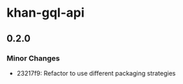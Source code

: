 # khan-gql-api

## 0.2.0

### Minor Changes

- 23217f9: Refactor to use different packaging strategies
